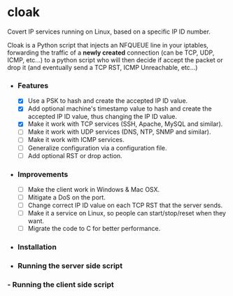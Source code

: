 # cloak
Covert IP services running on Linux, based on a specific IP ID number.

Cloak is a Python script that injects an NFQUEUE line in your iptables, forwarding the traffic of a **newly created** connection (can be TCP, UDP, ICMP, etc...) to a python script who will then decide if accept the packet or drop it (and eventually send a TCP RST, ICMP Unreachable, etc...)

- ### Features
  - [x] Use a PSK to hash and create the accepted IP ID value.
  - [x] Add optional machine's timestamp value to hash and create the accepted IP ID value, thus changing the IP ID value.
  - [x] Make it work with TCP services (SSH, Apache, MySQL and similar).
  - [ ] Make it work with UDP services (DNS, NTP, SNMP and similar).
  - [ ] Make it work with ICMP services.
  - [ ] Generalize configuration via a configuration file.
  - [ ] Add optional RST or drop action.
- ### Improvements
  - [ ] Make the client work in Windows & Mac OSX.
  - [ ] Mitigate a DoS on the port.
  - [ ] Change correct IP ID value on each TCP RST that the server sends.
  - [ ] Make it a service on Linux, so people can start/stop/reset when they want.
  - [ ] Migrate the code to C for better performance.

- ### Installation
- ### Running the server side script
### - Running the client side script
